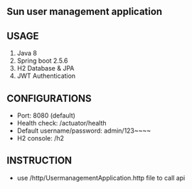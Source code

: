 ## Sun user management application

## USAGE
1. Java 8
2. Spring boot 2.5.6
3. H2 Database & JPA
4. JWT Authentication

## CONFIGURATIONS
- Port: 8080 (default)
- Health check: /actuator/health
- Default username/password: admin/123~~~~
- H2 console: /h2

## INSTRUCTION
- use /http/UsermanagementApplication.http file to call api
